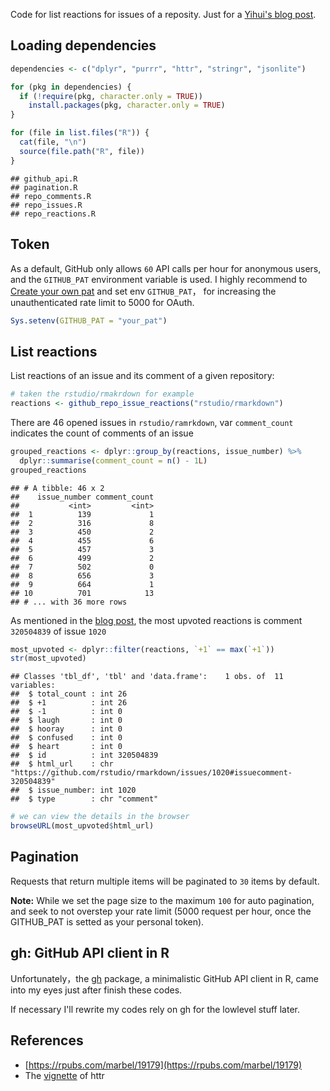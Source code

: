 Code for list reactions for issues of a reposity. Just for a [Yihui's blog post](https://yihui.name/en/2017/10/emoji-stats-of-github-issues/).

## Loading dependencies


```r
dependencies <- c("dplyr", "purrr", "httr", "stringr", "jsonlite")

for (pkg in dependencies) {
  if (!require(pkg, character.only = TRUE)) 
    install.packages(pkg, character.only = TRUE)
}

for (file in list.files("R")) {
  cat(file, "\n")
  source(file.path("R", file))
}
```

```
## github_api.R 
## pagination.R 
## repo_comments.R 
## repo_issues.R 
## repo_reactions.R
```

## Token

As a default, GitHub only allows `60` API calls per hour for anonymous users, and the `GITHUB_PAT` environment variable is used.  I highly recommend to [Create your own pat](https://github.com/settings/tokens/new) and set env `GITHUB_PAT`， for increasing the unauthenticated rate limit to 5000 for OAuth.


```r
Sys.setenv(GITHUB_PAT = "your_pat")
```

## List reactions

List reactions of an issue and its comment of a given repository:


```r
# taken the rstudio/rmakrdown for example
reactions <- github_repo_issue_reactions("rstudio/rmarkdown")
```

There are 46 opened issues in `rstudio/ramrkdown`, var `comment_count` indicates the count of comments of an issue


```r
grouped_reactions <- dplyr::group_by(reactions, issue_number) %>% 
  dplyr::summarise(comment_count = n() - 1L)
grouped_reactions
```

```
## # A tibble: 46 x 2
##    issue_number comment_count
##           <int>         <int>
##  1          139             1
##  2          316             8
##  3          450             2
##  4          455             6
##  5          457             3
##  6          499             2
##  7          502             0
##  8          656             3
##  9          664             1
## 10          701            13
## # ... with 36 more rows
```

As mentioned in the [blog post](https://yihui.name/en/2017/10/emoji-stats-of-github-issues/), the most upvoted reactions is comment `320504839` of issue `1020`


```r
most_upvoted <- dplyr::filter(reactions, `+1` == max(`+1`))
str(most_upvoted)
```

```
## Classes 'tbl_df', 'tbl' and 'data.frame':	1 obs. of  11 variables:
##  $ total_count : int 26
##  $ +1          : int 26
##  $ -1          : int 0
##  $ laugh       : int 0
##  $ hooray      : int 0
##  $ confused    : int 0
##  $ heart       : int 0
##  $ id          : int 320504839
##  $ html_url    : chr "https://github.com/rstudio/rmarkdown/issues/1020#issuecomment-320504839"
##  $ issue_number: int 1020
##  $ type        : chr "comment"
```

```r
# we can view the details in the browser
browseURL(most_upvoted$html_url)
```

## Pagination

Requests that return multiple items will be paginated to `30` items by default. 

**Note:** While we set the page size to the maximum `100` for auto pagination, and seek to not overstep your rate limit (5000 request per hour, once the 
GITHUB_PAT is setted as your personal token).

## gh: GitHub API client in R

Unfortunately，the [gh](https://github.com/r-lib/gh) package, a minimalistic GitHub API client in R, came into my eyes just after finish these codes. 

If necessary I'll rewrite my codes rely on gh for the lowlevel stuff later.

## References

- [https://rpubs.com/marbel/19179](https://rpubs.com/marbel/19179)
- The [vignette](https://cran.r-project.org/web/packages/httr/vignettes/api-packages.html) of httr
